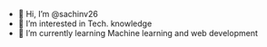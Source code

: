 - 👋 Hi, I’m @sachinv26
- 👀 I’m interested in Tech. knowledge
- 🌱 I’m currently learning Machine learning and web development

<!---
sachinv26/sachinv26 is a ✨ special ✨ repository because its `README.md` (this file) appears on your GitHub profile.
You can click the Preview link to take a look at your changes.
--->
